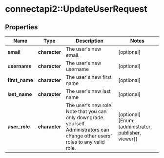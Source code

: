 # connectapi2::UpdateUserRequest


## Properties
Name | Type | Description | Notes
------------ | ------------- | ------------- | -------------
**email** | **character** | The user&#39;s new email. | [optional] 
**username** | **character** | The user&#39;s new username | [optional] 
**first_name** | **character** | The user&#39;s new first name | [optional] 
**last_name** | **character** | The user&#39;s new last name | [optional] 
**user_role** | **character** | The user&#39;s new role. Note that you can only downgrade yourself. Administrators can change other users&#39; roles to any valid role. | [optional] [Enum: [administrator, publisher, viewer]] 


